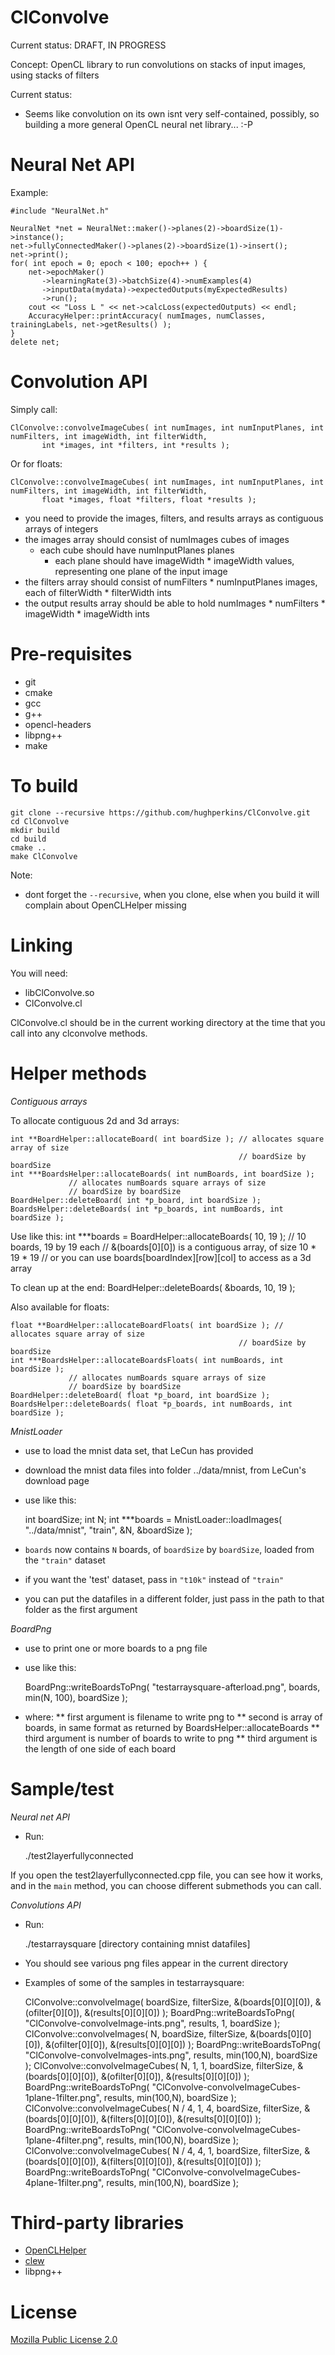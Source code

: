 ClConvolve
==========

Current status: DRAFT, IN PROGRESS

Concept: OpenCL library to run convolutions on stacks of input images, using stacks of filters

Current status:
* Seems like convolution on its own isnt very self-contained, possibly, so building a more general
OpenCL neural net library... :-P

Neural Net API
==============

Example:

    #include "NeuralNet.h"
    
    NeuralNet *net = NeuralNet::maker()->planes(2)->boardSize(1)->instance();
    net->fullyConnectedMaker()->planes(2)->boardSize(1)->insert();
    net->print();
    for( int epoch = 0; epoch < 100; epoch++ ) {
        net->epochMaker()
           ->learningRate(3)->batchSize(4)->numExamples(4)
           ->inputData(mydata)->expectedOutputs(myExpectedResults)
           ->run();
        cout << "Loss L " << net->calcLoss(expectedOutputs) << endl;
        AccuracyHelper::printAccuracy( numImages, numClasses, trainingLabels, net->getResults() );
    }
    delete net;

Convolution API
===============

Simply call:

    ClConvolve::convolveImageCubes( int numImages, int numInputPlanes, int numFilters, int imageWidth, int filterWidth,
           int *images, int *filters, int *results );

Or for floats:

    ClConvolve::convolveImageCubes( int numImages, int numInputPlanes, int numFilters, int imageWidth, int filterWidth,
           float *images, float *filters, float *results );

- you need to provide the images, filters, and results arrays as contiguous arrays of integers
- the images array should consist of numImages cubes of images
  - each cube should have numInputPlanes planes
    - each plane should have imageWidth * imageWidth values, representing one plane of the input image
- the filters array should consist of numFilters * numInputPlanes images, each of filterWidth * filterWidth ints
- the output results array should be able to hold numImages * numFilters * imageWidth * imageWidth ints

Pre-requisites
==============

- git
- cmake
- gcc
- g++
- opencl-headers
- libpng++
- make 

To build
========

    git clone --recursive https://github.com/hughperkins/ClConvolve.git
    cd ClConvolve
    mkdir build
    cd build
    cmake ..
    make ClConvolve

Note:
* dont forget the `--recursive`, when you clone, else when you build it will complain about OpenCLHelper missing

Linking
=======

You will need:
- libClConvolve.so
- ClConvolve.cl

ClConvolve.cl should be in the current working directory at the time that you call into any clconvolve methods.

Helper methods
==============

*Contiguous arrays*

To allocate contiguous 2d and 3d arrays:

    int **BoardHelper::allocateBoard( int boardSize ); // allocates square array of size 
                                                       // boardSize by boardSize
    int ***BoardsHelper::allocateBoards( int numBoards, int boardSize ); 
                 // allocates numBoards square arrays of size 
                 // boardSize by boardSize
    BoardHelper::deleteBoard( int *p_board, int boardSize );
    BoardsHelper::deleteBoards( int *p_boards, int numBoards, int boardSize );

Use like this:
    int ***boards = BoardHelper::allocateBoards( 10, 19 ); // 10 boards, 19 by 19 each
    // &(boards[0][0]) is a contiguous array, of size 10 * 19 * 19
    // or you can use boards[boardIndex][row][col] to access as a 3d array

To clean up at the end:
    BoardHelper::deleteBoards( &boards, 10, 19 );

Also available for floats:

    float **BoardHelper::allocateBoardFloats( int boardSize ); // allocates square array of size 
                                                       // boardSize by boardSize
    int ***BoardsHelper::allocateBoardsFloats( int numBoards, int boardSize ); 
                 // allocates numBoards square arrays of size 
                 // boardSize by boardSize
    BoardHelper::deleteBoard( float *p_board, int boardSize );
    BoardsHelper::deleteBoards( float *p_boards, int numBoards, int boardSize );

*MnistLoader*

- use to load the mnist data set, that LeCun has provided
- download the mnist data files into folder ../data/mnist, from LeCun's download page
- use like this:

    int boardSize;
    int N;
    int ***boards = MnistLoader::loadImages( "../data/mnist", "train", &N, &boardSize );

- `boards` now contains `N` boards, of `boardSize` by `boardSize`, loaded from the `"train"` dataset
- if you want the 'test' dataset, pass in `"t10k"` instead of `"train"`
- you can put the datafiles in a different folder, just pass in the path to that folder as the first argument

*BoardPng*

* use to print one or more boards to a png file
* use like this:

    BoardPng::writeBoardsToPng( "testarraysquare-afterload.png", boards, min(N, 100), boardSize );

* where:
** first argument is filename to write png to
** second is array of boards, in same format as returned by BoardsHelper::allocateBoards
** third argument is number of boards to write to png
** third argument is the length of one side of each board

Sample/test
===========

*Neural net API*

* Run:

    ./test2layerfullyconnected

If you open the test2layerfullyconnected.cpp file, you can see how it works, and in the `main` method, you can choose
different submethods you can call.

*Convolutions API*

* Run:

    ./testarraysquare [directory containing mnist datafiles]

* You should see various png files appear in the current directory
* Examples of some of the samples in testarraysquare:

    ClConvolve::convolveImage( boardSize, filterSize, &(boards[0][0][0]), 
        &(ofilter[0][0]), &(results[0][0][0]) );
    BoardPng::writeBoardsToPng( "ClConvolve-convolveImage-ints.png", results, 
        1, boardSize );
    ClConvolve::convolveImages( N, boardSize, filterSize, &(boards[0][0][0]), 
        &(ofilter[0][0]), 
        &(results[0][0][0]) );
    BoardPng::writeBoardsToPng( "ClConvolve-convolveImages-ints.png", results, 
        min(100,N), boardSize );
    ClConvolve::convolveImageCubes( N, 1, 1, boardSize, filterSize, 
        &(boards[0][0][0]), &(ofilter[0][0]), &(results[0][0][0]) );
    BoardPng::writeBoardsToPng( "ClConvolve-convolveImageCubes-1plane-1filter.png", 
        results, min(100,N), boardSize );
    ClConvolve::convolveImageCubes( N / 4, 1, 4, boardSize, filterSize, 
        &(boards[0][0][0]), &(filters[0][0][0]), &(results[0][0][0]) );
    BoardPng::writeBoardsToPng( "ClConvolve-convolveImageCubes-1plane-4filter.png", 
        results, min(100,N), boardSize );
    ClConvolve::convolveImageCubes( N / 4, 4, 1, boardSize, filterSize, 
        &(boards[0][0][0]), &(filters[0][0][0]), &(results[0][0][0]) );
    BoardPng::writeBoardsToPng( "ClConvolve-convolveImageCubes-4plane-1filter.png", 
        results, min(100,N), boardSize );

Third-party libraries
=====================

* [OpenCLHelper](https://github.com/hughperkins/OpenCLHelper)
* [clew](https://github.com/martijnberger/clew)
* libpng++

License
=======

[Mozilla Public License 2.0](http://mozilla.org/MPL/2.0/)


